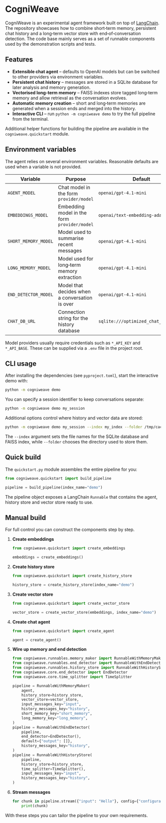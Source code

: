# CogniWeave

CogniWeave is an experimental agent framework built on top of [LangChain](https://github.com/langchain-ai/langchain). The repository showcases how to combine short‑term memory, persistent chat history and a long‑term vector store with end‑of‑conversation detection. The code base mainly serves as a set of runnable components used by the demonstration scripts and tests.

## Features

- **Extensible chat agent** – defaults to OpenAI models but can be switched to other providers via environment variables.
- **Persistent chat history** – messages are stored in a SQLite database for later analysis and memory generation.
- **Vectorised long‑term memory** – FAISS indexes store tagged long‑term memory and allow retrieval as the conversation evolves.
- **Automatic memory creation** – short and long‑term memories are generated when a session ends and merged into the history.
- **Interactive CLI** – run `python -m cogniweave demo` to try the full pipeline from the terminal.

Additional helper functions for building the pipeline are available in the `cogniweave.quickstart` module.

## Environment variables

The agent relies on several environment variables. Reasonable defaults are used when a variable is not provided.

| Variable | Purpose | Default |
|----------|---------|---------|
| `AGENT_MODEL` | Chat model in the form `provider/model` | `openai/gpt-4.1-mini` |
| `EMBEDDINGS_MODEL` | Embedding model in the form `provider/model` | `openai/text-embedding-ada-002` |
| `SHORT_MEMORY_MODEL` | Model used to summarise recent messages | `openai/gpt-4.1-mini` |
| `LONG_MEMORY_MODEL` | Model used for long‑term memory extraction | `openai/gpt-4.1-mini` |
| `END_DETECTOR_MODEL` | Model that decides when a conversation is over | `openai/gpt-4.1-mini` |
| `CHAT_DB_URL` | Connection string for the history database | `sqlite:///optimized_chat_db.sqlite` |

Model providers usually require credentials such as `*_API_KEY` and `*_API_BASE`. These can be supplied via a `.env` file in the project root.

## CLI usage

After installing the dependencies (see `pyproject.toml`), start the interactive demo with:

```bash
python -m cogniweave demo
```

You can specify a session identifier to keep conversations separate:

```bash
python -m cogniweave demo my_session
```

Additional options control where history and vector data are stored:

```bash
python -m cogniweave demo my_session --index my_index --folder /tmp/cache
```

The `--index` argument sets the file names for the SQLite database and FAISS index, while `--folder` chooses the directory used to store them.

## Quick build

The `quickstart.py` module assembles the entire pipeline for you:

```python
from cogniweave.quickstart import build_pipeline

pipeline = build_pipeline(index_name="demo")
```

The pipeline object exposes a LangChain `Runnable` that contains the agent, history store and vector store ready to use.

## Manual build

For full control you can construct the components step by step.

1. **Create embeddings**
   ```python
   from cogniweave.quickstart import create_embeddings

   embeddings = create_embeddings()
   ```
2. **Create history store**
   ```python
   from cogniweave.quickstart import create_history_store

   history_store = create_history_store(index_name="demo")
   ```
3. **Create vector store**
   ```python
   from cogniweave.quickstart import create_vector_store

   vector_store = create_vector_store(embeddings, index_name="demo")
   ```
4. **Create chat agent**
   ```python
   from cogniweave.quickstart import create_agent

   agent = create_agent()
   ```
5. **Wire up memory and end detection**
   ```python
   from cogniweave.runnables.memory_maker import RunnableWithMemoryMaker
   from cogniweave.runnables.end_detector import RunnableWithEndDetector
   from cogniweave.runnables.history_store import RunnableWithHistoryStore
   from cogniweave.core.end_detector import EndDetector
   from cogniweave.core.time_splitter import TimeSplitter

   pipeline = RunnableWithMemoryMaker(
       agent,
       history_store=history_store,
       vector_store=vector_store,
       input_messages_key="input",
       history_messages_key="history",
       short_memory_key="short_memory",
       long_memory_key="long_memory",
   )
   pipeline = RunnableWithEndDetector(
       pipeline,
       end_detector=EndDetector(),
       default={"output": []},
       history_messages_key="history",
   )
   pipeline = RunnableWithHistoryStore(
       pipeline,
       history_store=history_store,
       time_splitter=TimeSplitter(),
       input_messages_key="input",
       history_messages_key="history",
   )
   ```
6. **Stream messages**
   ```python
   for chunk in pipeline.stream({"input": "Hello"}, config={"configurable": {"session_id": "demo"}}):
       print(chunk)
   ```

With these steps you can tailor the pipeline to your own requirements.
